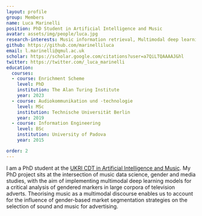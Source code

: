 ```yaml
---
layout: profile
group: Members
name: Luca Marinelli
position: PhD Student in Artificial Intelligence and Music
avatar: assets/img/people/luca.jpg
research-interests: Music information retrieval, Multimodal deep learning, Gender and media studies, Music cognition
github: https://github.com/marinelliluca
email: l.marinelli@qmul.ac.uk
scholar: https://scholar.google.com/citations?user=a7QiLTQAAAAJ&hl
twitter: https://twitter.com/_luca_marinelli
education:
  courses:
  - course: Enrichment Scheme
    level: PhD
    institution: The Alan Turing Institute
    year: 2023
  - course: Audiokommunikation und -technologie
    level: MSc
    institution: Technische Universität Berlin
    year: 2019
  - course: Information Engineering
    level: BSc
    institution: University of Padova
    year: 2015

order: 2
---
```

I am a PhD student at the [UKRI CDT in Artificial Intelligence and Music](https://www.aim.qmul.ac.uk). My PhD project sits at the intersection of music data science, gender and media studies, with the aim of implementing multimodal deep learning models for a critical analysis of gendered markers in large corpora of television adverts. Theorising music as a multimodal discourse enables us to account for the influence of gender-based market segmentation strategies on the selection of sound and music for advertising.